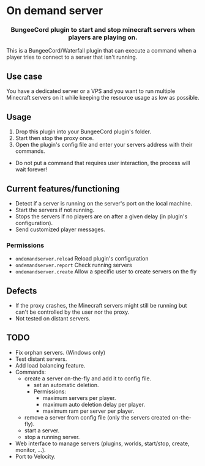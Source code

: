 # On demand server
<h3 style="text-align: center;">BungeeCord plugin to start and stop minecraft servers when players are playing on.</h2>
This is a BungeeCord/Waterfall plugin that can execute a command when a player tries to connect to a server that isn't running.

## Use case
You have a dedicated server or a VPS and you want to run multiple Minecraft servers on it while keeping the resource usage as low as possible.

## Usage
1. Drop this plugin into your BungeeCord plugin's folder.
2. Start then stop the proxy once.
3. Open the plugin's config file and enter your servers address with their commands.
- Do not put a command that requires user interaction, the process will wait forever!

## Current features/functioning
- Detect if a server is running on the server's port on the local machine.
- Start the servers if not running.
- Stops the servers if no players are on after a given delay (in plugin's configuration).
- Send customized player messages.

### Permissions
- `ondemandserver.reload` Reload plugin's configuration
- `ondemandserver.report` Check running servers
- `ondemandserver.create` Allow a specific user to create servers on the fly

## Defects
- If the proxy crashes, the Minecraft servers might still be running but can't be controlled by the user nor the proxy.
- Not tested on distant servers.

## TODO
- Fix orphan servers. (Windows only)
- Test distant servers.
- Add load balancing feature.
- Commands:
    - create a server on-the-fly and add it to config file.
        - set an automatic deletion.
        - Permissions:
            - maximum servers per player.
            - maximum auto deletion delay per player.
            - maximum ram per server per player.
    - remove a server from config file (only the servers created on-the-fly).
    - start a server.
    - stop a running server.
- Web interface to manage servers (plugins, worlds, start/stop, create, monitor, ...).
- Port to Velocity.